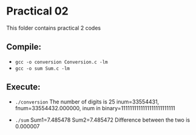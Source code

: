 # Practical 02

This folder contains practical 2 codes

## Compile: 

- `gcc -o conversion Conversion.c -lm`
- `gcc -o sum Sum.c -lm`

## Execute: 

- `./conversion`
The number of digits is 25
inum=33554431,  fnum=33554432.000000, inum in binary=1111111111111111111111111

- `./sum`
Sum1=7.485478
Sum2=7.485472
Difference between the two is 0.000007
